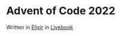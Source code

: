 # Advent of Code 2022
Written in [Elixir](https://elixir-lang.org) in [Livebook](https://livebook.dev)
